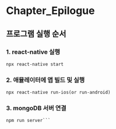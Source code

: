 # Chapter_Epilogue

## 프로그램 실행 순서

### 1. react-native 실행
```npx react-native start```

### 2. 애뮬레이터에 앱 빌드 및 실행
```npx react-native run-ios(or run-android)```

### 3. mongoDB 서버 연결
```cd server
npm run server```
